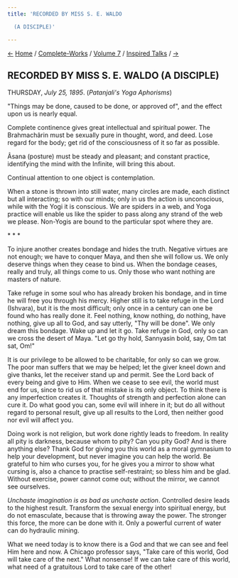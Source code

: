 ```yaml
---
title: 'RECORDED BY MISS S. E. WALDO

  (A DISCIPLE)'

---
```

<div>

[←](31_wednesday_july_24.htm) [Home](../../../index.htm) /
[Complete-Works](../../complete_works.htm) / [Volume
7](../volume_7_contents.htm) / [Inspired
Talks](inspired_talks_contents.htm) / [→](33_friday_july_26.htm)

  

## RECORDED BY MISS S. E. WALDO (A DISCIPLE)

THURSDAY, *July 25, 1895*. (*Patanjali's Yoga Aphorisms*)

"Things may be done, caused to be done, or approved of", and the effect
upon us is nearly equal.

Complete continence gives great intellectual and spiritual power. The
Brahmachârin must be sexually pure in thought, word, and deed. Lose
regard for the body; get rid of the consciousness of it so far as
possible.

Âsana (posture) must be steady and pleasant; and constant practice,
identifying the mind with the Infinite, will bring this about.

Continual attention to one object is contemplation.

When a stone is thrown into still water, many circles are made, each
distinct but all interacting; so with our minds; only in us the action
is unconscious, while with the Yogi it is conscious. We are spiders in a
web, and Yoga practice will enable us like the spider to pass along any
strand of the web we please. Non-Yogis are bound to the particular spot
where they are.

\*            \*            \*

To injure another creates bondage and hides the truth. Negative virtues
are not enough; we have to conquer Maya, and then she will follow us. We
only deserve things when they cease to bind us. When the bondage ceases,
really and truly, all things come to us. Only those who want nothing are
masters of nature.

Take refuge in some soul who has already broken his bondage, and in time
he will free you through his mercy. Higher still is to take refuge in
the Lord (Ishvara), but it is the most difficult; only once in a century
can one be found who has really done it. Feel nothing, know nothing, do
nothing, have nothing, give up all to God, and say utterly, "Thy will be
done". We only dream this bondage. Wake up and let it go. Take refuge in
God, only so can we cross the desert of Maya. "Let go thy hold,
Sannyasin bold, say, Om tat sat, Om!"

It is our privilege to be allowed to be charitable, for only so can we
grow. The poor man suffers that we may be helped; let the giver kneel
down and give thanks, let the receiver stand up and permit. See the Lord
back of every being and give to Him. When we cease to see evil, the
world must end for us, since to rid us of that mistake is its only
object. To think there is any imperfection creates it. Thoughts of
strength and perfection alone can cure it. Do what good you can, some
evil will inhere in it; but do all without regard to personal result,
give up all results to the Lord, then neither good nor evil will affect
you.

Doing work is not religion, but work done rightly leads to freedom. In
reality all pity is darkness, because whom to pity? Can you pity God?
And is there anything else? Thank God for giving you this world as a
moral gymnasium to help your development, but never imagine you can help
the world. Be grateful to him who curses you, for he gives you a mirror
to show what cursing is, also a chance to practise self-restraint; so
bless him and be glad. Without exercise, power cannot come out; without
the mirror, we cannot see ourselves.

*Unchaste imagination is as bad as unchaste action*. Controlled desire
leads to the highest result. Transform the sexual energy into spiritual
energy, but do not emasculate, because that is throwing away the power.
The stronger this force, the more can be done with it. Only a powerful
current of water can do hydraulic mining.

What we need today is to know there is a God and that we can see and
feel Him here and now. A Chicago professor says, "Take care of this
world, God will take care of the next." What nonsense! If we can take
care of this world, what need of a gratuitous Lord to take care of the
other!

</div>

